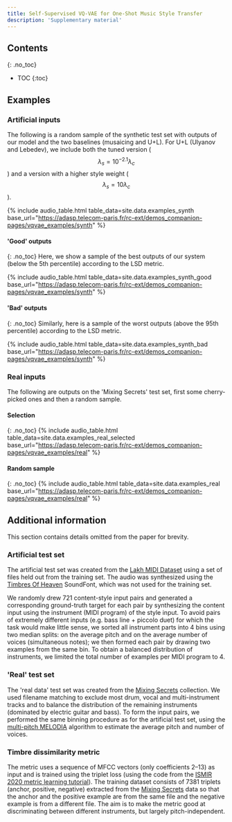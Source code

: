 ```yaml
---
title: Self-Supervised VQ-VAE for One-Shot Music Style Transfer
description: 'Supplementary material'
---
```


## Contents
{: .no_toc}
* TOC
{:toc}

## Examples

### Artificial inputs
The following is a random sample of the synthetic test set with outputs of our model and the two baselines (musaicing and U+L).
For U+L (Ulyanov and Lebedev), we include both the tuned version ($$\lambda_s=10^{-2.1}\lambda_c$$) and a version with a higher style weight ($$\lambda_s=10\lambda_c$$).

{% include audio_table.html table_data=site.data.examples_synth base_url="https://adasp.telecom-paris.fr/rc-ext/demos_companion-pages/vqvae_examples/synth" %}

#### 'Good' outputs
{: .no_toc}
Here, we show a sample of the best outputs of our system (below the 5th percentile) according to the LSD metric.

{% include audio_table.html table_data=site.data.examples_synth_good base_url="https://adasp.telecom-paris.fr/rc-ext/demos_companion-pages/vqvae_examples/synth" %}

#### 'Bad' outputs
{: .no_toc}
Similarly, here is a sample of the worst outputs (above the 95th percentile) according to the LSD metric.

{% include audio_table.html table_data=site.data.examples_synth_bad base_url="https://adasp.telecom-paris.fr/rc-ext/demos_companion-pages/vqvae_examples/synth" %}

### Real inputs
The following are outputs on the 'Mixing Secrets' test set, first some cherry-picked ones and then a random sample.

#### Selection
{: .no_toc}
{% include audio_table.html table_data=site.data.examples_real_selected base_url="https://adasp.telecom-paris.fr/rc-ext/demos_companion-pages/vqvae_examples/real" %}

#### Random sample
{: .no_toc}
{% include audio_table.html table_data=site.data.examples_real base_url="https://adasp.telecom-paris.fr/rc-ext/demos_companion-pages/vqvae_examples/real" %}

## Additional information
This section contains details omitted from the paper for brevity.

### Artificial test set
The artificial test set was created from the [Lakh MIDI Dataset](https://colinraffel.com/projects/lmd/) using a set of files held out from the training set.
The audio was synthesized using the [Timbres Of Heaven](http://midkar.com/soundfonts/) SoundFont, which was not used for the training set.

We randomly drew 721 content-style input pairs and generated a corresponding ground-truth target for each pair by synthesizing the content input using the instrument (MIDI program) of the style input.
To avoid pairs of extremely different inputs (e.g. bass line + piccolo duet) for which the task would make little sense, we sorted all instrument parts into 4 bins using two median splits: on the average pitch and on the average number of voices (simultaneous notes); we then formed each pair by drawing two examples from the same bin.
To obtain a balanced distribution of instruments, we limited the total number of examples per MIDI program to 4.

### 'Real' test set
The 'real data' test set was created from the [Mixing Secrets](https://www.cambridge-mt.com/ms/mtk/) collection.
We used filename matching to exclude most drum, vocal and multi-instrument tracks and to balance the distribution of the remaining instruments
(dominated by electric guitar and bass).
To form the input pairs, we performed the same binning procedure as for the artificial test set, using the [multi-pitch MELODIA](https://essentia.upf.edu/reference/std_MultiPitchMelodia.html)
algorithm to estimate the average pitch and number of voices.


### Timbre dissimilarity metric
The metric uses a sequence of MFCC vectors (only coefficients 2–13) as input and is trained using the triplet loss
(using the code from the [ISMIR 2020 metric learning tutorial](https://github.com/bmcfee/ismir2020-metric-learning)).
The training dataset consists of 7381 triplets (anchor, positive, negative) extracted from the [Mixing Secrets](https://www.cambridge-mt.com/ms/mtk/)
data so that the anchor and the positive example are from the same file and the negative example is from a different file.
The aim is to make the metric good at discriminating between different instruments, but largely pitch-independent.
